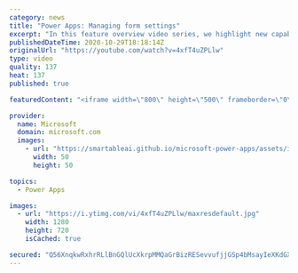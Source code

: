 ```yaml
---
category: news
title: "Power Apps: Managing form settings"
excerpt: "In this feature overview video series, we highlight new capabilities included in the latest update to Microsoft Power Apps.  Improvements to Microsoft Power Apps for managing form settings and events allow users to set various features on a form in the new modern designer.   Get the most out of Power"
publishedDateTime: 2020-10-29T18:18:14Z
originalUrl: "https://youtube.com/watch?v=4xfT4uZPLlw"
type: video
quality: 137
heat: 137
published: true

featuredContent: "<iframe width=\"800\" height=\"500\" frameborder=\"0\" src=\"https://www.youtube.com/embed/4xfT4uZPLlw\" allow=\"accelerometer; autoplay; encrypted-media; gyroscope; picture-in-picture\" allowfullscreen></iframe>"

provider:
  name: Microsoft
  domain: microsoft.com
  images:
    - url: "https://smartableai.github.io/microsoft-power-apps/assets/images/organizations/microsoft.com-50x50.jpg"
      width: 50
      height: 50

topics:
  - Power Apps

images:
  - url: "https://i.ytimg.com/vi/4xfT4uZPLlw/maxresdefault.jpg"
    width: 1280
    height: 720
    isCached: true

secured: "Q56XnqkwRxhrRLlBnGQlUcXkrpMMQaGrBizRESevvufjjGSp4bMsayIeXKdGXcc+4/eFgT/P8jE7FY9MBrKxAyeW4lkAmfqBIQAqIBONvKSuMHH+Ib2w5nUTs6Gy9kX0r4REnpXBbbflxHkPO1Zh0YJzDoxPgReQUBDdK93KY9wqJdV37N3wGxQOpV/aUx5yshcu2FKNUThRzI9Lzd636Sefe58xgKmkKJtk65u/wAHju+TZ+pxAGQOaXBbzX1ZPQu9DmRC1vmUCPMgUl6AvcvblfrswZWTZgqUWIcmWCAUV+Sd7Va72pfkyz3d13PprSR0Crpm4+H50Ke5GJWEoqFk+o2llgL9BRKo58vhCwtHhEffAzhyvG/lncavoOKsAFhVaGMxWLob8SDmaNCkLn5m8QDEQFRCJzUZfDJLHBAFEVpMiv4/E1rZb9N9e4xbL;NHDx+LMt1UDQOrjJHvdTPw=="
---
```


